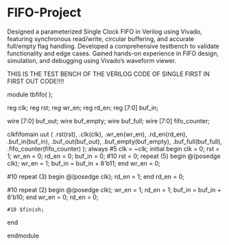 # FIFO-Project
Designed a parameterized Single Clock FIFO in Verilog using Vivado, featuring synchronous read/write, circular buffering, and accurate full/empty flag handling. Developed a comprehensive testbench to validate functionality and edge cases. Gained hands-on experience in FIFO design, simulation, and debugging using Vivado’s waveform viewer.

THIS IS THE TEST BENCH OF THE VERILOG CODE OF SINGLE FIRST IN FIRST OUT CODE!!!!

module tbfifo( );


  reg clk;
  reg rst;
  reg wr_en;
  reg rd_en;
  reg [7:0] buf_in;


  wire [7:0] buf_out;
  wire buf_empty;
  wire buf_full;
  wire [7:0] fifo_counter;

 
  clkfifomain uut (
    .rst(rst),
    .clk(clk),
    .wr_en(wr_en),
    .rd_en(rd_en),
    .buf_in(buf_in),
    .buf_out(buf_out),
    .buf_empty(buf_empty),
    .buf_full(buf_full),
    .fifo_counter(fifo_counter)
  );
 always #5 clk = ~clk; 
 initial begin
    clk = 0;
    rst = 1;
    wr_en = 0;
    rd_en = 0;
    buf_in = 0;
#10 rst = 0;
repeat (5) begin
     @(posedge clk);
      wr_en = 1;
      buf_in = buf_in + 8'b11;
    end
    wr_en = 0;

 #10 repeat (3) begin
      @(posedge clk);
      rd_en = 1;
    end
    rd_en = 0;

#10 repeat (2) begin
      @(posedge clk);
      wr_en = 1;
      rd_en = 1;
     buf_in = buf_in + 8'b10;
    end
    wr_en = 0;
    rd_en = 0;

    #10 $finish;
  end

endmodule
